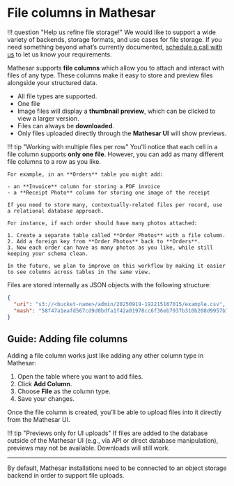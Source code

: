 # File columns in Mathesar

!!! question "Help us refine file storage!"
    We would like to support a wide variety of backends, storage formats, and use cases for file storage. If you need something beyond what’s currently documented, [schedule a call with us](https://cal.com/mathesar/users) to let us know your requirements.

Mathesar supports **file columns** which allow you to attach and interact with files of any type. These columns make it easy to store and preview files alongside your structured data.

- All file types are supported.
- One file
- Image files will display a **thumbnail preview**, which can be clicked to view a larger version.
- Files can always be **downloaded**.
- Only files uploaded directly through the **Mathesar UI** will show previews.

!!! tip "Working with multiple files per row"
  	You'll notice that each cell in a file column supports **only one file**. However, you can add as many different file columns to a row as you like.

  	For example, in an **Orders** table you might add:

    - an **Invoice** column for storing a PDF invoice
  	- a **Receipt Photo** column for storing one image of the receipt

  	If you need to store many, contextually-related files per record, use a relational database approach.

  	For instance, if each order should have many photos attached:

  	1. Create a separate table called **Order Photos** with a file column.
  	2. Add a foreign key from **Order Photos** back to **Orders**.
  	3. Now each order can have as many photos as you like, while still keeping your schema clean.

    In the future, we plan to improve on this workflow by making it easier to see columns across tables in the same view.

Files are stored internally as JSON objects with the following structure:

```json
{
  "uri": "s3://<bucket-name>/admin/20250919-192215167015/example.csv",
  "mash": "58f47a1eafd567cd9d0bdfa1f42a01978cc6f36eb7937b310b208d9957b7ee8b"
}
```

## Guide: Adding file columns

Adding a file column works just like adding any other column type in Mathesar:

1. Open the table where you want to add files.
2. Click **Add Column**.
3. Choose **File** as the column type.
4. Save your changes.

Once the file column is created, you’ll be able to upload files into it directly from the Mathesar UI.

!!! tip "Previews only for UI uploads"
    If files are added to the database outside of the Mathesar UI (e.g., via API or direct database manipulation), previews may not be available. Downloads will still work.

---

By default, Mathesar installations need to be connected to an object storage backend in order to support file uploads.
